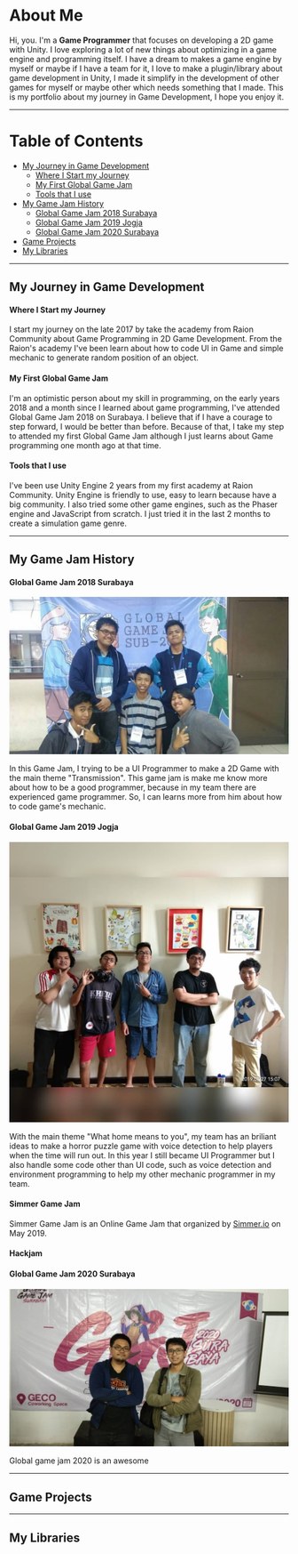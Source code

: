 # About Me

Hi, you. I'm a **Game Programmer** that focuses on developing a 2D game with Unity. I love exploring a lot of new things about optimizing in a game engine and programming itself. I have a dream to makes a game engine by myself or maybe if I have a team for it, I love to make a plugin/library about game development in Unity, I made it simplify in the development of other games for myself or maybe other which needs something that I made. This is my portfolio about my journey in Game Development, I hope you enjoy it.

***
# Table of Contents
* [My Journey in Game Development](#my-journey-in-game-development)
    * [Where I Start my Journey](#where-i-start-my-journey)
    * [My First Global Game Jam](#my-first-global-game-jam)
    * [Tools that I use](#tools-that-i-use)
* [My Game Jam History](#my-game-jam-history)
    * [Global Game Jam 2018 Surabaya](#global-game-jam-2018-surabaya)
    * [Global Game Jam 2019 Jogja](#global-game-jam-2019-jogja)
    * [Global Game Jam 2020 Surabaya](#global-game-jam-2020-surabaya)
* [Game Projects](#game-projects)
* [My Libraries](#my-libraries)

***

## My Journey in Game Development
#### Where I Start my Journey
I start my journey on the late 2017 by take the academy from Raion Community about Game Programming in 2D Game Development.
From the Raion's academy I've been learn about how to code UI in Game and simple mechanic to generate random position
of an object.

#### My First Global Game Jam
I'm an optimistic person about my skill in programming, on the early years 2018 and a month since I learned about game programming, I've attended Global Game Jam 2018 on Surabaya.
I believe that if I have a courage to step forward, I would be better than before. Because of that, I take my step to attended my first
Global Game Jam although I just learns about Game programming one month ago at that time.

#### Tools that I use
I've been use Unity Engine 2 years from my first academy at Raion Community. Unity Engine is friendly to use, easy to learn because have a big community.
I also tried some other game engines, such as the Phaser engine and JavaScript from scratch. I just tried it in the last 2 months to create a simulation game genre. 

***

## My Game Jam History

#### Global Game Jam 2018 Surabaya

![Image](/images/teamggjsurabaya2018.jpg)

In this Game Jam, I trying to be a UI Programmer to make a 2D Game with the main theme "Transmission".
This game jam is make me know more about how to be a good programmer, because in my team there are
experienced game programmer. So, I can learns more from him about how to code game's mechanic.

#### Global Game Jam 2019 Jogja

![Image](/images/teamggjjogja2019.jpg)

With the main theme "What home means to you", my team has an briliant ideas to make a horror puzzle game
with voice detection to help players when the time will run out. In this year I still became UI Programmer but
I also handle some code other than UI code, such as voice detection and environment programming to help my other mechanic programmer in my team. 

#### Simmer Game Jam

Simmer Game Jam is an Online Game Jam that organized by [Simmer.io](https://simmer.io/) on May 2019.

#### Hackjam
#### Global Game Jam 2020 Surabaya

![Image](/images/teamggjsurabaya2020.jpg)

Global game jam 2020 is an awesome 

***

## Game Projects

***

## My Libraries
